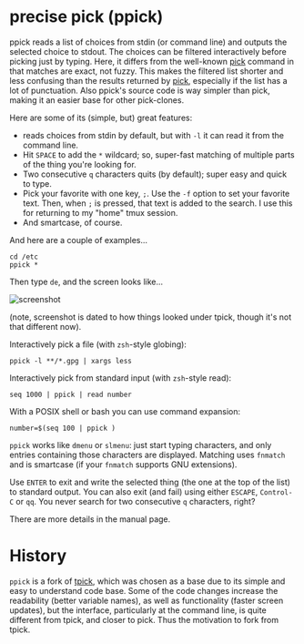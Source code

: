 precise pick (ppick)
=====
ppick reads a list of choices from stdin (or command line) and outputs the selected choice to stdout. The choices can be filtered interactively before picking just by typing. Here, it differs from the well-known [pick](https://github.com/mptre/pick) command in that matches are exact, not fuzzy. This makes the filtered list shorter and less confusing than the results returned by [pick](https://github.com/mptre/pick), especially if the list has a lot of punctuation. Also ppick's source code is way simpler than pick, making it an easier base for other pick-clones. 

Here are some of its (simple, but) great features:

- reads choices from stdin by default, but with `-l` it can read it from the command line.
- Hit `SPACE` to add the `*` wildcard; so, super-fast matching of multiple parts of the thing you're looking for.
- Two consecutive `q` characters quits (by default); super easy and quick to type.
- Pick your favorite with one key, `;`.  Use the `-f` option to set your favorite text.  Then, when `;` is pressed, that text is added to the search.  I use this for returning to my "home" tmux session.
- And smartcase, of course.

And here are a couple of examples...

    cd /etc
    ppick *

Then type `de`, and the screen looks like...

![screenshot](https://raw.githubusercontent.com/smblott-github/tpick/master/misc/screenshot1.png) 

(note, screenshot is dated to how things looked under tpick, though it's not that different now).

Interactively pick a file (with `zsh`-style globing):

    ppick -l **/*.gpg | xargs less

Interactively pick from standard input (with `zsh`-style read):

    seq 1000 | ppick | read number

With a POSIX shell or bash you can use command expansion:

    number=$(seq 100 | ppick )

`ppick` works like `dmenu` or `slmenu`: just start typing characters, and only entries containing those characters are displayed.  Matching uses `fnmatch` and is smartcase (if your `fnmatch` supports GNU extensions).

Use `ENTER` to exit and write the selected thing (the one at the top of the list) to standard output.  You can also exit (and fail) using either `ESCAPE`, `Control-C` or `qq`.  You never search for two consecutive `q` characters, right?

There are more details in the manual page.

History
=====
`ppick` is a fork of [tpick](https://github.com/smblott-github/tpick), which was chosen as a base due to its simple and easy to understand code base. Some of the code changes increase the readability (better variable names), as well as functionality (faster screen updates), but the interface, particularly at the command line, is quite different from tpick, and closer to pick. Thus the motivation to fork from tpick. 
